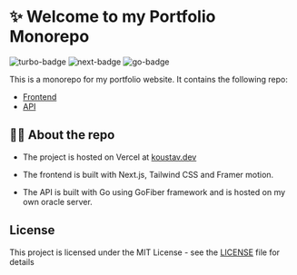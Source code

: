 # ✨ Welcome to my Portfolio Monorepo

<img alt="turbo-badge" src="https://img.shields.io/badge/Turborepo-EF4444.svg?style=for-the-badge&logo=Turborepo&logoColor=white">
<img alt="next-badge" src="https://img.shields.io/badge/Next.js-000000.svg?style=for-the-badge&logo=nextdotjs&logoColor=white">
<img src="https://img.shields.io/badge/Go-00ADD8.svg?style=for-the-badge&logo=Go&logoColor=white" alt="go-badge">

This is a monorepo for my portfolio website. It contains the following repo:

- [Frontend](app/frontend/README.md)
- [API](packages/api/README.md)


## 👨‍💻 About the repo

- The project is hosted on Vercel at [koustav.dev](https://koustav.dev) 

- The frontend is built with Next.js, Tailwind CSS and Framer motion. 

- The API is built with Go using GoFiber framework and is hosted on my own oracle server.

## License

This project is licensed under the MIT License - see the [LICENSE](LICENSE) file for details


